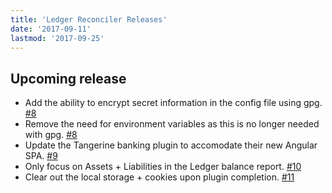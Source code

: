 ```yaml
---
title: 'Ledger Reconciler Releases'
date: '2017-09-11'
lastmod: '2017-09-25'
---
```


## Upcoming release

- Add the ability to encrypt secret information in the config file using gpg. [#8](https://github.com/marvinpinto/ledger-reconciler/pull/8)
- Remove the need for environment variables as this is no longer needed with gpg. [#8](https://github.com/marvinpinto/ledger-reconciler/pull/8)
- Update the Tangerine banking plugin to accomodate their new Angular SPA. [#9](https://github.com/marvinpinto/ledger-reconciler/pull/9)
- Only focus on Assets + Liabilities in the Ledger balance report. [#10](https://github.com/marvinpinto/ledger-reconciler/pull/10)
- Clear out the local storage + cookies upon plugin completion. [#11](https://github.com/marvinpinto/ledger-reconciler/pull/11)
